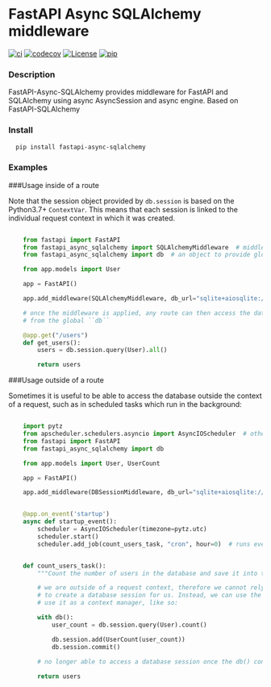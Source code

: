 # FastAPI Async SQLAlchemy middleware

[![ci](https://github.com/h0rn3t/fastapi-async-sqlalchemy/workflows/ci/badge.svg)](https://github.com/h0rn3t/fastapi-async-sqlalchemy/workflows/ci/badge.svg)
[![codecov](https://codecov.io/gh/h0rn3t/fastapi-async-sqlalchemy/branch/main/graph/badge.svg?token=F4NJ34WKPY)](https://codecov.io/gh/h0rn3t/fastapi-async-sqlalchemy)
[![License](https://img.shields.io/npm/l/xxtea-node.svg)](http://opensource.org/licenses/MIT)
[![pip](https://img.shields.io/pypi/v/fastapi_async_sqlalchemy?color=blue)](https://img.shields.io/pypi/v/fastapi_async_sqlalchemy?color=blue)

### Description

FastAPI-Async-SQLAlchemy provides middleware for FastAPI and SQLAlchemy using async AsyncSession and async engine. 
Based on FastAPI-SQLAlchemy

### Install

```bash
  pip install fastapi-async-sqlalchemy
```


### Examples


###Usage inside of a route

Note that the session object provided by ``db.session`` is based on the Python3.7+ ``ContextVar``. This means that
each session is linked to the individual request context in which it was created.

```python

    from fastapi import FastAPI
    from fastapi_async_sqlalchemy import SQLAlchemyMiddleware  # middleware helper
    from fastapi_async_sqlalchemy import db  # an object to provide global access to a database session

    from app.models import User

    app = FastAPI()

    app.add_middleware(SQLAlchemyMiddleware, db_url="sqlite+aiosqlite://")

    # once the middleware is applied, any route can then access the database session 
    # from the global ``db``

    @app.get("/users")
    def get_users():
        users = db.session.query(User).all()

        return users
```


###Usage outside of a route

Sometimes it is useful to be able to access the database outside the context of a request, such as in scheduled tasks which run in the background:

```python

    import pytz
    from apscheduler.schedulers.asyncio import AsyncIOScheduler  # other schedulers are available
    from fastapi import FastAPI
    from fastapi_async_sqlalchemy import db

    from app.models import User, UserCount

    app = FastAPI()

    app.add_middleware(DBSessionMiddleware, db_url="sqlite+aiosqlite://")


    @app.on_event('startup')
    async def startup_event():
        scheduler = AsyncIOScheduler(timezone=pytz.utc)
        scheduler.start()
        scheduler.add_job(count_users_task, "cron", hour=0)  # runs every night at midnight


    def count_users_task():
        """Count the number of users in the database and save it into the user_counts table."""

        # we are outside of a request context, therefore we cannot rely on ``DBSessionMiddleware``
        # to create a database session for us. Instead, we can use the same ``db`` object and 
        # use it as a context manager, like so:

        with db():
            user_count = db.session.query(User).count()

            db.session.add(UserCount(user_count))
            db.session.commit()
        
        # no longer able to access a database session once the db() context manager has ended

        return users
```

